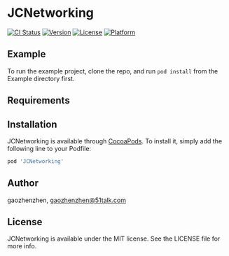 # JCNetworking

[![CI Status](https://img.shields.io/travis/gaozhenzhen/JCNetworking.svg?style=flat)](https://travis-ci.org/gaozhenzhen/JCNetworking)
[![Version](https://img.shields.io/cocoapods/v/JCNetworking.svg?style=flat)](https://cocoapods.org/pods/JCNetworking)
[![License](https://img.shields.io/cocoapods/l/JCNetworking.svg?style=flat)](https://cocoapods.org/pods/JCNetworking)
[![Platform](https://img.shields.io/cocoapods/p/JCNetworking.svg?style=flat)](https://cocoapods.org/pods/JCNetworking)

## Example

To run the example project, clone the repo, and run `pod install` from the Example directory first.

## Requirements

## Installation

JCNetworking is available through [CocoaPods](https://cocoapods.org). To install
it, simply add the following line to your Podfile:

```ruby
pod 'JCNetworking'
```

## Author

gaozhenzhen, gaozhenzhen@51talk.com

## License

JCNetworking is available under the MIT license. See the LICENSE file for more info.

